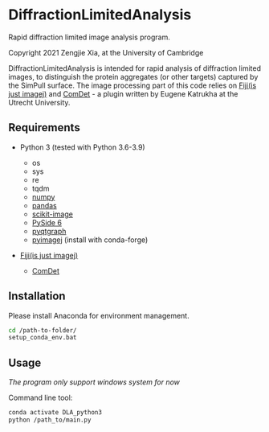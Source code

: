 DiffractionLimitedAnalysis
===============

Rapid diffraction limited image analysis program.

Copyright 2021 Zengjie Xia, at the University of Cambridge

DiffractionLimitedAnalysis is intended for rapid analysis of diffraction limited images, to distinguish the protein aggregates (or other targets) captured by the SimPull surface. The image processing part of this code relies on [Fiji(is just imagej)](https://imagej.net/Fiji) and [ComDet](https://github.com/ekatrukha/ComDet) - a plugin written by Eugene Katrukha at the Utrecht University.

Requirements
------------

- Python 3 (tested with Python 3.6-3.9)
	- os
	- sys
	- re
	- tqdm
	- [numpy](https://numpy.org/)
	- [pandas](https://pandas.pydata.org/)
	- [scikit-image](https://scikit-image.org/)
	- [PySide 6](https://pypi.org/project/PySide6/)
	- [pyqtgraph](https://github.com/pyqtgraph/pyqtgraph)
    - [pyimagej](https://github.com/imagej/pyimagej) (install with conda-forge)

- [Fiji(is just imagej)](https://imagej.net/Fiji) 
	- [ComDet](https://github.com/ekatrukha/ComDet)

Installation
------------
Please install Anaconda for environment management.
```sh
cd /path-to-folder/
setup_conda_env.bat
```

Usage
-----
*The program only support windows system for now*

Command line tool:
```sh
conda activate DLA_python3
python /path_to/main.py
```
